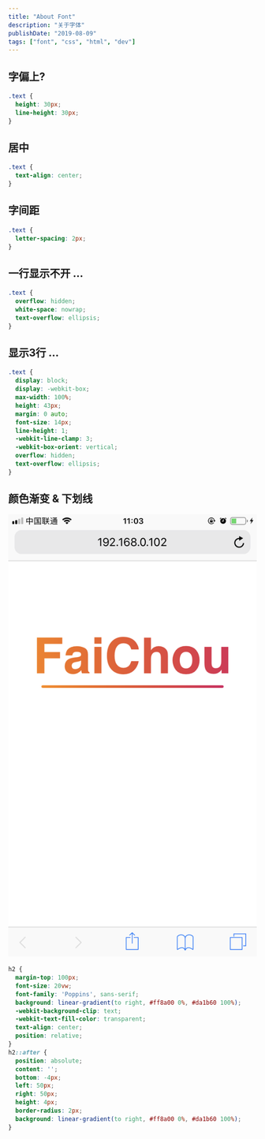 ```yaml
---
title: "About Font"
description: "关于字体"
publishDate: "2019-08-09"
tags: ["font", "css", "html", "dev"]
---
```


## 字偏上?

```css
.text {
  height: 30px;
  line-height: 30px;
}
```

## 居中

```css
.text {
  text-align: center;
}
```

## 字间距

```css
.text {
  letter-spacing: 2px;
}
```

## 一行显示不开 ...

```css
.text {
  overflow: hidden;
  white-space: nowrap;
  text-overflow: ellipsis;
}
```

## 显示3行 ...

```css
.text {
  display: block;
  display: -webkit-box;
  max-width: 100%;
  height: 43px;
  margin: 0 auto;
  font-size: 14px;
  line-height: 1;
  -webkit-line-clamp: 3;
  -webkit-box-orient: vertical;
  overflow: hidden;
  text-overflow: ellipsis;
}
```

## 颜色渐变 & 下划线

![FaiChou](FaiChou.PNG)

```css
h2 {
  margin-top: 100px;
  font-size: 20vw;
  font-family: 'Poppins', sans-serif;
  background: linear-gradient(to right, #ff8a00 0%, #da1b60 100%);
  -webkit-background-clip: text;
  -webkit-text-fill-color: transparent;
  text-align: center;
  position: relative;
}
h2::after {
  position: absolute;
  content: '';
  bottom: -4px;
  left: 50px;
  right: 50px;
  height: 4px;
  border-radius: 2px;
  background: linear-gradient(to right, #ff8a00 0%, #da1b60 100%);
}
```
